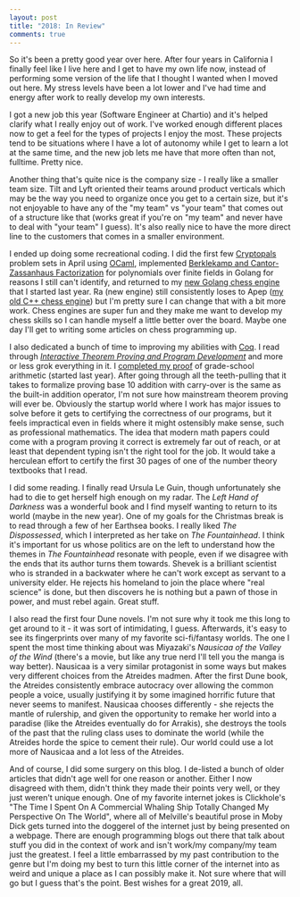 ```yaml
---
layout: post
title: "2018: In Review"
comments: true
---
```


So it's been a pretty good year over here.  After four years in California I finally feel like I live here and I get to have my own life now, instead of performing some version of the life that I thought I wanted when I moved out here.  My stress levels have been a lot lower and I've had time and energy after work to really develop my own interests.

I got a new job this year (Software Engineer at Chartio) and it's helped clarify what I really enjoy out of work.  I've worked enough different places now to get a feel for the types of projects I enjoy the most.  These projects tend to be situations where I have a lot of autonomy while I get to learn a lot at the same time, and the new job lets me have that more often than not, fulltime.  Pretty nice.

Another thing that's quite nice is the company size - I really like a smaller team size.  Tilt and Lyft oriented their teams around product verticals which may be the way you need to organize once you get to a certain size, but it's not enjoyable to have any of the "my team" vs "your team" that comes out of a structure like that (works great if you're on "my team" and never have to deal with "your team" I guess).  It's also really nice to have the more direct line to the customers that comes in a smaller environment.

I ended up doing some recreational coding.  I did the first few [Cryptopals](https://cryptopals.com) problem sets in April using [OCaml](https://github.com/tildedave/cryptopals-ocaml), implemented [Berklekamp and Cantor-Zassanhaus Factorization](https://github.com/tildedave/go-finite-fields) for polynomials over finite fields in Golang for reasons I still can't identify, and returned to my [new Golang chess engine](https://github.com/tildedave/ra-chess-engine) that I started last year.  Ra (new engine) still consistently loses to Apep ([my old C++ chess engine](https://github.com/tildedave/apep-chess-engine)) but I'm pretty sure I can change that with a bit more work.  Chess engines are super fun and they make me want to develop my chess skills so I can handle myself a little better over the board.  Maybe one day I'll get to writing some articles on chess programming up.

I also dedicated a bunch of time to improving my abilities with [Coq](https://coq.inria.fr/).  I read through [_Interactive Theorem Proving and Program Development_](https://www.springer.com/us/book/9783540208549) and more or less grok everything in it.  I [completed my proof](https://github.com/tildedave/coq-playground/blob/master/digits.v) of grade-school arithmetic (started last year).  After going through all the teeth-pulling that it takes to formalize proving base 10 addition with carry-over is the same as the built-in addition operator, I'm not sure how mainstream theorem proving will ever be.  Obviously the startup world where I work has major issues to solve before it gets to certifying the correctness of our programs, but it feels impractical even in fields where it might ostensibly make sense, such as professional mathematics.  The idea that modern math papers could come with a program proving it correct is extremely far out of reach, or at least that dependent typing isn't the right tool for the job.  It would take a herculean effort to certify the first 30 pages of one of the number theory textbooks that I read.

I did some reading.  I finally read Ursula Le Guin, though unfortunately she had to die to get herself high enough on my radar.  The _Left Hand of Darkness_ was a wonderful book and I find myself wanting to return to its world (maybe in the new year).  One of my goals for the Christmas break is to read through a few of her Earthsea books.  I really liked _The Dispossessed_, which I interpreted as her take on _The Fountainhead_.  I think it's important for us whose politics are on the left to understand how the themes in _The Fountainhead_ resonate with people, even if we disagree with the ends that its author turns them towards.  Shevek is a brilliant scientist who is stranded in a backwater where he can't work except as servant to a university elder.  He rejects his homeland to join the place where "real science" is done, but then discovers he is nothing but a pawn of those in power, and must rebel again.  Great stuff.

I also read the first four Dune novels.  I'm not sure why it took me this long to get around to it - it was sort of intimidating, I guess.  Afterwards, it's easy to see its fingerprints over many of my favorite sci-fi/fantasy worlds.  The one I spent the most time thinking about was Miyazaki's _Nausicaa of the Valley of the Wind_ (there's a movie, but like any true nerd I'll tell you the manga is way better).  Nausicaa is a very similar protagonist in some ways but makes very different choices from the Atreides madmen.  After the first Dune book, the Atreides consistently embrace autocracy over allowing the common people a voice, usually justifying it by some imagined horrific future that never seems to manifest.  Nausicaa chooses differently - she rejects the mantle of rulership, and given the opportunity to remake her world into a paradise (like the Atreides eventually do for Arrakis), she destroys the tools of the past that the ruling class uses to dominate the world (while the Atreides horde the spice to cement their rule).  Our world could use a lot more of Nausicaa and a lot less of the Atreides.

And of course, I did some surgery on this blog.  I de-listed a bunch of older articles that didn't age well for one reason or another.  Either I now disagreed with them, didn't think they made their points very well, or they just weren't unique enough.  One of my favorite internet jokes is Clickhole's "The Time I Spent On A Commercial Whaling Ship Totally Changed My Perspective On The World", where all of Melville's beautiful prose in Moby Dick gets turned into the doggerel of the internet just by being presented on a webpage.  There are enough programming blogs out there that talk about stuff you did in the context of work and isn't work/my company/my team just the greatest.  I feel a little embarrassed by my past contribution to the genre but I'm doing my best to turn this little corner of the internet into as weird and unique a place as I can possibly make it.  Not sure where that will go but I guess that's the point.  Best wishes for a great 2019, all.
